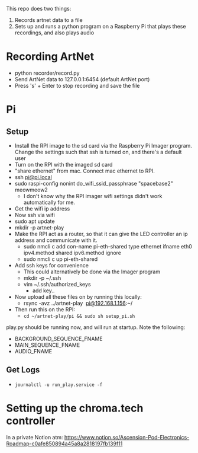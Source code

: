 This repo does two things:

1. Records artnet data to a file
2. Sets up and runs a python program on a Raspberry Pi that plays these recordings, and also plays audio

# Recording ArtNet

- python recorder/record.py
- Send ArtNet data to 127.0.0.1:6454 (default ArtNet port)
- Press 's' + Enter to stop recording and save the file

# Pi

## Setup

- Install the RPI image to the sd card via the Raspberry Pi Imager program. Change the settings such that ssh is turned on, and there's a default user
- Turn on the RPI with the imaged sd card
- "share ethernet" from mac. Connect mac ethernet to RPI.
- ssh pi@pi.local
- sudo raspi-config nonint do_wifi_ssid_passphrase "spacebase2" meowmeow2
  - I don't know why the RPI imager wifi settings didn't work automatically for me.
- Get the wifi ip address
- Now ssh via wifi
- sudo apt update
- mkdir -p artnet-play
- Make the RPI act as a router, so that it can give the LED controller an ip address and communicate with it.
  - sudo nmcli c add con-name pi-eth-shared type ethernet ifname eth0 ipv4.method shared ipv6.method ignore
  - sudo nmcli c up pi-eth-shared
- Add ssh keys for convenience
  - This could alternatively be done via the Imager program
  - mkdir -p ~/.ssh
  - vim ~/.ssh/authorized_keys
    - add key..
- Now upload all these files on by running this locally:
  - rsync -avz ../artnet-play  pi@192.168.1.156:~/
- Then run this on the RPI:
  - `cd ~/artnet-play/pi && sudo sh setup_pi.sh`

play.py should be running now, and will run at startup. Note the following:

- BACKGROUND_SEQUENCE_FNAME
- MAIN_SEQUENCE_FNAME
- AUDIO_FNAME

## Get Logs

- `journalctl -u run_play.service -f`

# Setting up the chroma.tech controller

In a private Notion atm: https://www.notion.so/Ascension-Pod-Electronics-Roadmap-c0afe850894a45a8a2818197fb139f11
